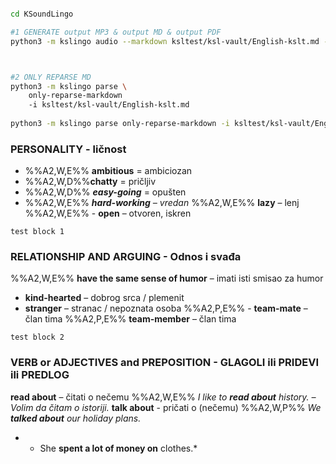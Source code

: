 ```bash

cd KSoundLingo

#1 GENERATE output MP3 & output MD & output PDF
python3 -m kslingo audio --markdown ksltest/ksl-vault/English-kslt.md -learn en -native sr



#2 ONLY REPARSE MD
python3 -m kslingo parse \
	only-reparse-markdown   
	-i ksltest/ksl-vault/English-kslt.md 
	
python3 -m kslingo parse only-reparse-markdown -i ksltest/ksl-vault/English-kslt.md && mv output/Only-Reparsed.md ksltest/ksl-vault/ && meld ksltest/ksl-vault/English-kslt.md ksltest/ksl-vault


```

### PERSONALITY - ličnost
- %%A2,W,E%% **ambitious** = ambiciozan 
- %%A2,W,D%%**chatty** = pričljiv 
- %%A2,W,D%% ***easy-going*** = opušten 
- %%A2,W,E%% ***hard-working** – vredan* 
%%A2,W,E%% **lazy** – lenj 
%%A2,W,E%% - **open** – otvoren, iskren 


```
test block 1
```


### RELATIONSHIP AND ARGUING - Odnos i svađa
 %%A2,W,E%% **have the same sense of humor** – imati isti smisao za humor
- **kind-hearted** – dobrog srca / plemenit 
- **stranger** – stranac / nepoznata osoba
%%A2,P,E%% - **team-mate** – član tima
%%A2,P,E%% **team-member** – član tima


```
test block 2
```
### VERB or ADJECTIVES and PREPOSITION -  GLAGOLI ili PRIDEVI ili PREDLOG
**read about** – čitati o nečemu
%%A2,W,E%% *I like to **read about** history. – Volim da čitam o istoriji.*
**talk about** - pričati o (nečemu)
%%A2,W,P%% *We **talked about** our holiday plans.* 
* - She **spent a lot of money on** clothes.*